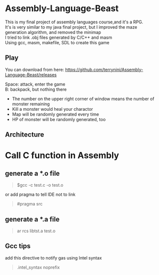 # Assembly-Language-Beast
This is my final project of assembly languages course,and it's a RPG.<br>
It's is very  similar to my java final project, but I improved the maze generation algorithm, and removed the minimap<br>
I tried to link .obj files generated by C/C++ and masm<br>
Using gcc, masm, makefile, SDL to create this game

## Play
You can download from here:
https://github.com/terrynini/Assembly-Language-Beast/releases

Space: attack, enter the game<br>
B:     backpack, but nothing there<br>

* The number on the upper right corner of window means the number of monster remaining
* Kill a monster would heal your charactor
* Map will be randomly generated every time
* HP of monster will be randomly generated, too

## Architecture
[](./architecture.png)
# Call C function in Assembly

## generate a *.o file
> $gcc -c test.c -o test.o

or add pragma to tell IDE not to link
>  #pragma src </br>


## generate a *.a file

>ar rcs libtst.a test.o


## Gcc tips
add this directive to notify gas using Intel syntax
>.intel_syntax noprefix

